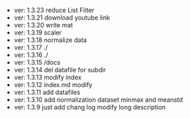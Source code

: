 * ver: 1.3.23 reduce List Filter
* ver: 1.3.21 download youtube link
* ver: 1.3.20 write mat
* ver: 1.3.19 scaler
* ver: 1.3.18 normalize data
* ver: 1.3.17 ./ 
* ver: 1.3.16 ./
* ver: 1.3.15 /docs
* ver: 1.3.14 del datafile for subdir
* ver: 1.3.13 modify index
* ver: 1.3.12 index.md modify
* ver: 1.3.11 add datafiles
* ver: 1.3.10 add normalization dataset minmax and meanstd
* ver: 1.3.9  just add chang log modify long description